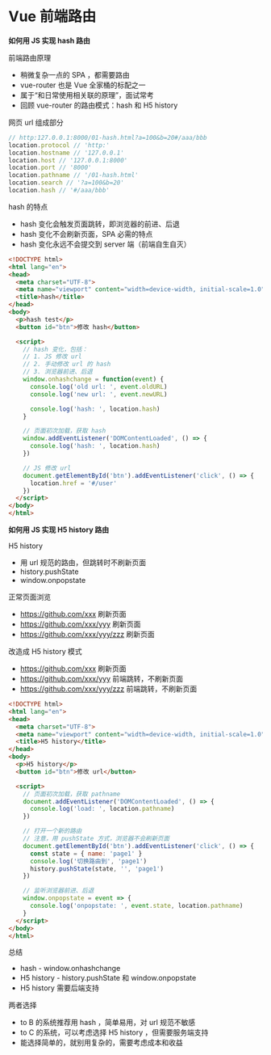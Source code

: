 # Vue 前端路由

**如何用 JS 实现 hash 路由**

前端路由原理

- 稍微复杂一点的 SPA ，都需要路由
- vue-router 也是 Vue 全家桶的标配之一
- 属于“和日常使用相关联的原理”，面试常考
- 回顾 vue-router 的路由模式：hash 和 H5 history



网页 url 组成部分

```js
// http:127.0.0.1:8000/01-hash.html?a=100&b=20#/aaa/bbb
location.protocol // 'http:'
location.hostname // '127.0.0.1'
location.host // '127.0.0.1:8000'
location.port // '8000'
location.pathname // '/01-hash.html'
location.search // '?a=100&b=20'
location.hash // '#/aaa/bbb'
```



hash 的特点

- hash 变化会触发页面跳转，即浏览器的前进、后退
- hash 变化不会刷新页面，SPA 必需的特点
- hash 变化永远不会提交到 server 端（前端自生自灭）

```html
<!DOCTYPE html>
<html lang="en">
<head>
  <meta charset="UTF-8">
  <meta name="viewport" content="width=device-width, initial-scale=1.0">
  <title>hash</title>
</head>
<body>
  <p>hash test</p>
  <button id="btn">修改 hash</button>

  <script>
    // hash 变化，包括：
    // 1. JS 修改 url
    // 2. 手动修改 url 的 hash
    // 3. 浏览器前进、后退
    window.onhashchange = function(event) {
      console.log('old url: ', event.oldURL)
      console.log('new url: ', event.newURL)

      console.log('hash: ', location.hash)
    }

    // 页面初次加载，获取 hash
    window.addEventListener('DOMContentLoaded', () => {
      console.log('hash: ', location.hash)
    })

    // JS 修改 url
    document.getElementById('btn').addEventListener('click', () => {
      location.href = '#/user'
    })
  </script>
</body>
</html>
```



**如何用 JS 实现 H5 history 路由**

H5 history

- 用 url 规范的路由，但跳转时不刷新页面
- history.pushState
- window.onpopstate



正常页面浏览

- https://github.com/xxx 刷新页面
- https://github.com/xxx/yyy 刷新页面
- https://github.com/xxx/yyy/zzz 刷新页面



改造成 H5 history 模式

- https://github.com/xxx 刷新页面
- https://github.com/xxx/yyy 前端跳转，不刷新页面
- https://github.com/xxx/yyy/zzz 前端跳转，不刷新页面

```html
<!DOCTYPE html>
<html lang="en">
<head>
  <meta charset="UTF-8">
  <meta name="viewport" content="width=device-width, initial-scale=1.0">
  <title>H5 history</title>
</head>
<body>
  <p>H5 history</p>
  <button id="btn">修改 url</button>

  <script>
    // 页面初次加载，获取 pathname
    document.addEventListener('DOMContentLoaded', () => {
      console.log('load: ', location.pathname)
    })

    // 打开一个新的路由
    // 注意，用 pushState 方式，浏览器不会刷新页面
    document.getElementById('btn').addEventListener('click', () => {
      const state = { name: 'page1' }
      console.log('切换路由到', 'page1')
      history.pushState(state, '', 'page1')
    })

    // 监听浏览器前进、后退
    window.onpopstate = event => {
      console.log('onpopstate: ', event.state, location.pathname)
    }
  </script>
</body>
</html>
```



总结

- hash - window.onhashchange
- H5 history - history.pushState 和 window.onpopstate
- H5 history 需要后端支持



两者选择

- to B 的系统推荐用 hash ，简单易用，对 url 规范不敏感
- to C 的系统，可以考虑选择 H5 history ，但需要服务端支持
- 能选择简单的，就别用复杂的，需要考虑成本和收益